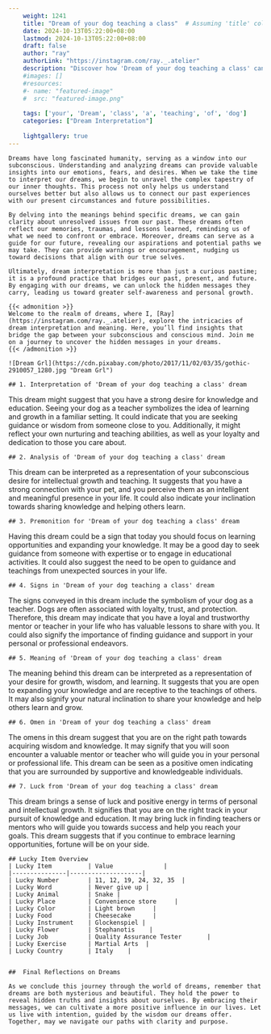 ```yaml
---
    weight: 1241
    title: "Dream of your dog teaching a class"  # Assuming 'title' column exists
    date: 2024-10-13T05:22:00+08:00
    lastmod: 2024-10-13T05:22:00+08:00
    draft: false
    author: "ray"
    authorLink: "https://instagram.com/ray._.atelier"
    description: "Discover how 'Dream of your dog teaching a class' can interpret your future and uncover its significant meanings in your life."
    #images: []
    #resources:
    #- name: "featured-image"
    #  src: "featured-image.png"
    
    tags: ['your', 'Dream', 'class', 'a', 'teaching', 'of', 'dog']
    categories: ["Dream Interpretation"]
    
    lightgallery: true
---
```

    
    Dreams have long fascinated humanity, serving as a window into our subconscious. Understanding and analyzing dreams can provide valuable insights into our emotions, fears, and desires. When we take the time to interpret our dreams, we begin to unravel the complex tapestry of our inner thoughts. This process not only helps us understand ourselves better but also allows us to connect our past experiences with our present circumstances and future possibilities.
    
    By delving into the meanings behind specific dreams, we can gain clarity about unresolved issues from our past. These dreams often reflect our memories, traumas, and lessons learned, reminding us of what we need to confront or embrace. Moreover, dreams can serve as a guide for our future, revealing our aspirations and potential paths we may take. They can provide warnings or encouragement, nudging us toward decisions that align with our true selves.
    
    Ultimately, dream interpretation is more than just a curious pastime; it is a profound practice that bridges our past, present, and future. By engaging with our dreams, we can unlock the hidden messages they carry, leading us toward greater self-awareness and personal growth.
    
    {{< admonition >}}
    Welcome to the realm of dreams, where I, [Ray](https://instagram.com/ray._.atelier), explore the intricacies of dream interpretation and meaning. Here, you’ll find insights that bridge the gap between your subconscious and conscious mind. Join me on a journey to uncover the hidden messages in your dreams.
    {{< /admonition >}}
    
    ![Dream Grl](https://cdn.pixabay.com/photo/2017/11/02/03/35/gothic-2910057_1280.jpg "Dream Grl")
    
    ## 1. Interpretation of 'Dream of your dog teaching a class' dream
    
This dream might suggest that you have a strong desire for knowledge and education. Seeing your dog as a teacher symbolizes the idea of learning and growth in a familiar setting. It could indicate that you are seeking guidance or wisdom from someone close to you. Additionally, it might reflect your own nurturing and teaching abilities, as well as your loyalty and dedication to those you care about.
    
    ## 2. Analysis of 'Dream of your dog teaching a class' dream
    
This dream can be interpreted as a representation of your subconscious desire for intellectual growth and teaching. It suggests that you have a strong connection with your pet, and you perceive them as an intelligent and meaningful presence in your life. It could also indicate your inclination towards sharing knowledge and helping others learn.
    
    ## 3. Premonition for 'Dream of your dog teaching a class' dream
    
Having this dream could be a sign that today you should focus on learning opportunities and expanding your knowledge. It may be a good day to seek guidance from someone with expertise or to engage in educational activities. It could also suggest the need to be open to guidance and teachings from unexpected sources in your life.
    
    ## 4. Signs in 'Dream of your dog teaching a class' dream
    
The signs conveyed in this dream include the symbolism of your dog as a teacher. Dogs are often associated with loyalty, trust, and protection. Therefore, this dream may indicate that you have a loyal and trustworthy mentor or teacher in your life who has valuable lessons to share with you. It could also signify the importance of finding guidance and support in your personal or professional endeavors.
    
    ## 5. Meaning of 'Dream of your dog teaching a class' dream
    
The meaning behind this dream can be interpreted as a representation of your desire for growth, wisdom, and learning. It suggests that you are open to expanding your knowledge and are receptive to the teachings of others. It may also signify your natural inclination to share your knowledge and help others learn and grow.
    
    ## 6. Omen in 'Dream of your dog teaching a class' dream
    
The omens in this dream suggest that you are on the right path towards acquiring wisdom and knowledge. It may signify that you will soon encounter a valuable mentor or teacher who will guide you in your personal or professional life. This dream can be seen as a positive omen indicating that you are surrounded by supportive and knowledgeable individuals.
    
    ## 7. Luck from 'Dream of your dog teaching a class' dream
    
This dream brings a sense of luck and positive energy in terms of personal and intellectual growth. It signifies that you are on the right track in your pursuit of knowledge and education. It may bring luck in finding teachers or mentors who will guide you towards success and help you reach your goals. This dream suggests that if you continue to embrace learning opportunities, fortune will be on your side.
    
    ## Lucky Item Overview
    | Lucky Item          | Value              |
    |---------------|--------------------|
    | Lucky Number        | 11, 12, 19, 24, 32, 35  |
    | Lucky Word          | Never give up |
    | Lucky Animal        | Snake |
    | Lucky Place         | Convenience store     |
    | Lucky Color         | Light brown     |
    | Lucky Food          | Cheesecake      |
    | Lucky Instrument    | Glockenspiel |
    | Lucky Flower        | Stephanotis    |
    | Lucky Job           | Quality Assurance Tester       |
    | Lucky Exercise      | Martial Arts  |
    | Lucky Country       | Italy    |
    
    
    ##  Final Reflections on Dreams
    
    As we conclude this journey through the world of dreams, remember that dreams are both mysterious and beautiful. They hold the power to reveal hidden truths and insights about ourselves. By embracing their messages, we can cultivate a more positive influence in our lives. Let us live with intention, guided by the wisdom our dreams offer. Together, may we navigate our paths with clarity and purpose.
    